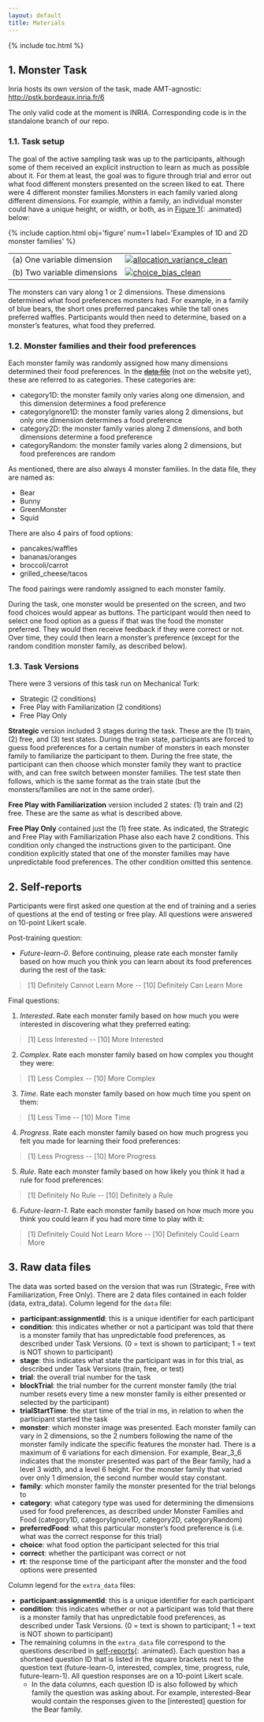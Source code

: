 ```yaml
---
layout: default
title: Materials
---
```

{% include toc.html %}

## 1. Monster Task 

Inria hosts its own version of the task, made AMT-agnostic: <a href='http://pstk.bordeaux.inria.fr/6' class='animated'>http://pstk.bordeaux.inria.fr/6</a>

The only valid code at the moment is INRIA. Corresponding code is in the standalone branch of our repo.

### 1.1. Task setup
The goal of the active sampling task was up to the participants, although some of them received an explicit instruction to learn as much as possible about it. For them at least, the goal was to figure through trial and error out what food different monsters presented on the screen liked to eat. There were 4 different monster families.Monsters in each family varied along different dimensions. For example, within a family, an individual monster could have a unique height, or width, or both, as in [Figure 1](#f-1){: .animated} below:

{% include caption.html 
    obj='figure' 
    num=1
    label='Examples of 1D and 2D monster families' %}
<table class='imagegrid'>
    <tr>
        <td style='white-space: nowrap'>(a) One variable dimension </td>
        <td><a href="{{site.baseurl}}/img/fam1d.png"><img src="{{site.baseurl}}/img/fam1d.png" alt="allocation_variance_clean" /></a></td>
    </tr>
    <tr>
        <td style='white-space: nowrap'>(b) Two variable dimensions </td>
        <td><a href="{{site.baseurl}}/img/fam2d.png"><img src="{{site.baseurl}}/img/fam2d.png" alt="choice_bias_clean" /></a></td>
    </tr>
</table>
    
The monsters can vary along 1 or 2 dimensions. These dimensions determined what food preferences monsters had. For example, in a family of blue bears, the short ones preferred pancakes while the tall ones preferred waffles. Participants would then need to determine, based on a monster’s features, what food they preferred.

### 1.2. Monster families and their food preferences
Each monster family was randomly assigned how many dimensions determined their food preferences. In the [~~data file~~]() (not on the website yet), these are referred to as categories. These categories are:
- category1D: the monster family only varies along one dimension, and this dimension determines a food preference
- categoryIgnore1D: the monster family varies along 2 dimensions, but only one dimension determines a food preference
- category2D: the monster family varies along 2 dimensions, and both dimensions determine a food preference
- categoryRandom: the monster family varies along 2 dimensions, but food preferences are random

As mentioned, there are also always 4 monster families. In the data file, they are named as:
* Bear
* Bunny
* GreenMonster
* Squid

There are also 4 pairs of food options:
* pancakes/waffles
* bananas/oranges
* broccoli/carrot
* grilled_cheese/tacos

The food pairings were randomly assigned to each monster family.

During the task, one monster would be presented on the screen, and two food choices would appear as buttons. The participant would then need to select one food option as a guess if that was the food the monster preferred. They would then receive feedback if they were correct or not. Over time, they could then learn a monster’s preference (except for the random condition monster family, as described below).

### 1.3. Task Versions
There were 3 versions of this task run on Mechanical Turk:
* Strategic (2 conditions)
* Free Play with Familiarization (2 conditions)
* Free Play Only

**Strategic** version included 3 stages during the task. These are the (1) train, (2) free, and (3) test states. During the train state, participants are forced to guess food preferences for a certain number of monsters in each monster family to familiarize the participant to them. During the free state, the participant can then choose which monster family they want to practice with, and can free switch between monster families. The test state then follows, which is the same format as the train state (but the monsters/families are not in the same order).

**Free Play with Familiarization** version included 2 states: (1) train and (2) free. These are the same as what is described above.

**Free Play Only** contained just the (1) free state.
As indicated, the Strategic and Free Play with Familiarization Phase also each have 2 conditions. This condition only changed the instructions given to the participant. One condition explicitly stated that one of the monster families may have unpredictable food preferences. The other condition omitted this sentence.

## 2. Self-reports
Participants were first asked one question at the end of training and a series of questions at the end of testing or free play. All questions were answered on 10-point Likert scale.

Post-training question:
- *Future-learn-0*. Before continuing, please rate each monster family based on how much you think you can learn about its food preferences during the rest of the task:
> [1] Definitely Cannot Learn More -- [10] Definitely Can Learn More

Final questions:

1. *Interested*. Rate each monster family based on how much you were interested in discovering what they preferred eating:
> [1] Less Interested -- [10] More Interested 

2. *Complex*. Rate each monster family based on how complex you thought they were: 
> [1] Less Complex -- [10] More Complex 

3. *Time*. Rate each monster family based on how much time you spent on them: 
> [1] Less Time -- [10] More Time 

4. *Progress*. Rate each monster family based on how much progress you felt you made for learning their food preferences:
> [1] Less Progress -- [10] More Progress 

5. *Rule*. Rate each monster family based on how likely you think it had a rule for food preferences:
> [1] Definitely No Rule -- [10] Definitely a Rule 

6. *Future-learn-1*. Rate each monster family based on how much more you think you could learn if you had more time to play with it:
> [1] Definitely Could Not Learn More -- [10] Definitely Could Learn More 

## 3. Raw data files
The data was sorted based on the version that was run (Strategic, Free with Familiarization, Free Only). There are 2 data files contained in each folder (data, extra_data).
Column legend for the `data` file:
- **participant:assignmentId**: this is a unique identifier for each participant
- **condition**: this indicates whether or not a participant was told that there is a monster family that has unpredictable food preferences, as described under Task Versions. (0 = text is shown to participant; 1 = text is NOT shown to participant)
- **stage**: this indicates what state the participant was in for this trial, as described under Task Versions (train, free, or test)
- **trial**: the overall trial number for the task
- **blockTrial**: the trial number for the current monster family (the trial number resets every time a new monster family is either presented or selected by the participant)
- **trialStartTime**: the start time of the trial in ms, in relation to when the participant started the task
- **monster**: which monster image was presented. Each monster family can vary in 2 dimensions, so the 2 numbers following the name of the monster family indicate the specific features the monster had. There is a maximum of 6 variations for each dimension. For example, Bear_3_6 indicates that the monster presented was part of the Bear family, had a level 3 width, and a level 6 height. For the monster family that varied over only 1 dimension, the second number would stay constant.
- **family**: which monster family the monster presented for the trial belongs to
- **category**: what category type was used for determining the dimensions used for food preferences, as described under Monster Families and Food (category1D, categoryIgnore1D, category2D, categoryRandom)
- **preferredFood**: what this particular monster’s food preference is (i.e. what was the correct response for this trial)
- **choice**: what food option the participant selected for this trial
- **correct**: whether the participant was correct or not
- **rt**: the response time of the participant after the monster and the food options were presented

Column legend for the `extra_data` files:
- **participant:assignmentId**: this is a unique identifier for each participant
- **condition**: this indicates whether or not a participant was told that there is a monster family that has unpredictable food preferences, as described under Task Versions. (0 = text is shown to participant; 1 = text is NOT shown to participant)
- The remaining columns in the `extra_data` file correspond to the questions described in [self-reports](#2-self-reports){: .animated}. Each question has a shortened question ID that is listed in the square brackets next to the question text (future-learn-0, interested, complex, time, progress, rule, future-learn-1). All question responses are on a 10-point Likert scale.
    - In the data columns, each question ID is also followed by which family the question was asking about. For example, interested-Bear would contain the responses given to the [interested] question for the Bear family.